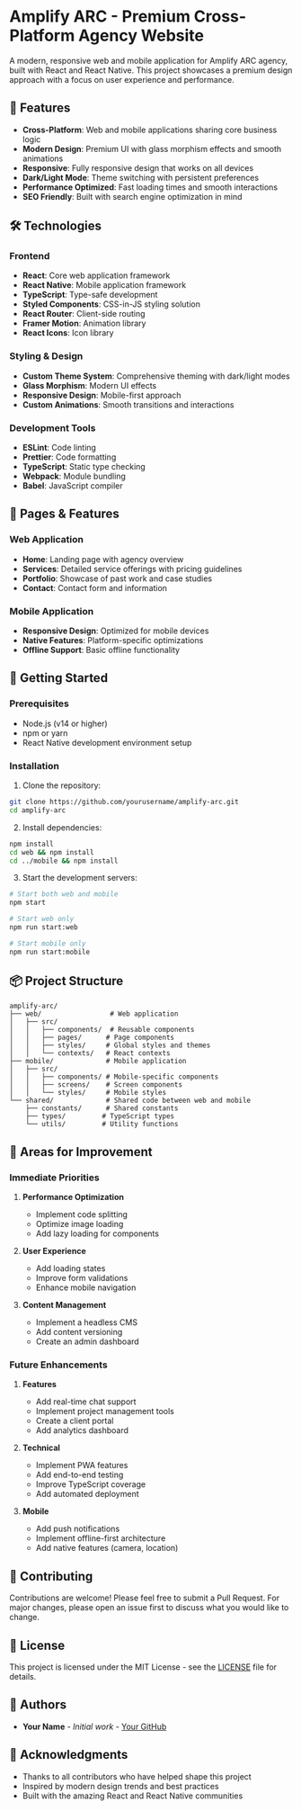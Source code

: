 # Amplify ARC - Premium Cross-Platform Agency Website

A modern, responsive web and mobile application for Amplify ARC agency, built with React and React Native. This project showcases a premium design approach with a focus on user experience and performance.

## 🌟 Features

- **Cross-Platform**: Web and mobile applications sharing core business logic
- **Modern Design**: Premium UI with glass morphism effects and smooth animations
- **Responsive**: Fully responsive design that works on all devices
- **Dark/Light Mode**: Theme switching with persistent preferences
- **Performance Optimized**: Fast loading times and smooth interactions
- **SEO Friendly**: Built with search engine optimization in mind

## 🛠️ Technologies

### Frontend
- **React**: Core web application framework
- **React Native**: Mobile application framework
- **TypeScript**: Type-safe development
- **Styled Components**: CSS-in-JS styling solution
- **React Router**: Client-side routing
- **Framer Motion**: Animation library
- **React Icons**: Icon library

### Styling & Design
- **Custom Theme System**: Comprehensive theming with dark/light modes
- **Glass Morphism**: Modern UI effects
- **Responsive Design**: Mobile-first approach
- **Custom Animations**: Smooth transitions and interactions

### Development Tools
- **ESLint**: Code linting
- **Prettier**: Code formatting
- **TypeScript**: Static type checking
- **Webpack**: Module bundling
- **Babel**: JavaScript compiler

## 📱 Pages & Features

### Web Application
- **Home**: Landing page with agency overview
- **Services**: Detailed service offerings with pricing guidelines
- **Portfolio**: Showcase of past work and case studies
- **Contact**: Contact form and information

### Mobile Application
- **Responsive Design**: Optimized for mobile devices
- **Native Features**: Platform-specific optimizations
- **Offline Support**: Basic offline functionality

## 🚀 Getting Started

### Prerequisites
- Node.js (v14 or higher)
- npm or yarn
- React Native development environment setup

### Installation

1. Clone the repository:
```bash
git clone https://github.com/yourusername/amplify-arc.git
cd amplify-arc
```

2. Install dependencies:
```bash
npm install
cd web && npm install
cd ../mobile && npm install
```

3. Start the development servers:
```bash
# Start both web and mobile
npm start

# Start web only
npm run start:web

# Start mobile only
npm run start:mobile
```

## 📦 Project Structure

```
amplify-arc/
├── web/                 # Web application
│   ├── src/
│   │   ├── components/  # Reusable components
│   │   ├── pages/      # Page components
│   │   ├── styles/     # Global styles and themes
│   │   └── contexts/   # React contexts
├── mobile/             # Mobile application
│   ├── src/
│   │   ├── components/ # Mobile-specific components
│   │   ├── screens/    # Screen components
│   │   └── styles/     # Mobile styles
└── shared/             # Shared code between web and mobile
    ├── constants/      # Shared constants
    ├── types/         # TypeScript types
    └── utils/         # Utility functions
```

## 🔧 Areas for Improvement

### Immediate Priorities
1. **Performance Optimization**
   - Implement code splitting
   - Optimize image loading
   - Add lazy loading for components

2. **User Experience**
   - Add loading states
   - Improve form validations
   - Enhance mobile navigation

3. **Content Management**
   - Implement a headless CMS
   - Add content versioning
   - Create an admin dashboard

### Future Enhancements
1. **Features**
   - Add real-time chat support
   - Implement project management tools
   - Create a client portal
   - Add analytics dashboard

2. **Technical**
   - Implement PWA features
   - Add end-to-end testing
   - Improve TypeScript coverage
   - Add automated deployment

3. **Mobile**
   - Add push notifications
   - Implement offline-first architecture
   - Add native features (camera, location)

## 🤝 Contributing

Contributions are welcome! Please feel free to submit a Pull Request. For major changes, please open an issue first to discuss what you would like to change.

## 📝 License

This project is licensed under the MIT License - see the [LICENSE](LICENSE) file for details.

## 👥 Authors

- **Your Name** - *Initial work* - [Your GitHub](https://github.com/yourusername)

## 🙏 Acknowledgments

- Thanks to all contributors who have helped shape this project
- Inspired by modern design trends and best practices
- Built with the amazing React and React Native communities
